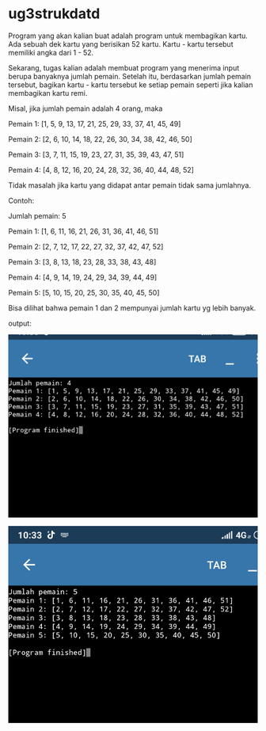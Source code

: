 # ug3strukdatd

Program yang akan kalian buat adalah program untuk membagikan kartu.
Ada sebuah dek kartu yang berisikan 52 kartu. Kartu - kartu tersebut memiliki angka dari 1 - 52.

Sekarang, tugas kalian adalah membuat program yang menerima input berupa banyaknya jumlah pemain. Setelah itu, berdasarkan jumlah pemain tersebut, bagikan kartu - kartu tersebut ke setiap pemain seperti jika kalian membagikan kartu remi.

Misal, jika jumlah pemain adalah 4 orang, maka

Pemain 1: [1, 5, 9, 13, 17, 21, 25, 29, 33, 37, 41, 45, 49]

Pemain 2: [2, 6, 10, 14, 18, 22, 26, 30, 34, 38, 42, 46, 50]

Pemain 3: [3, 7, 11, 15, 19, 23, 27, 31, 35, 39, 43, 47, 51]

Pemain 4: [4, 8, 12, 16, 20, 24, 28, 32, 36, 40, 44, 48, 52]

Tidak masalah jika kartu yang didapat antar pemain tidak sama jumlahnya. 

Contoh:

Jumlah pemain: 5

Pemain 1: [1, 6, 11, 16, 21, 26, 31, 36, 41, 46, 51]

Pemain 2: [2, 7, 12, 17, 22, 27, 32, 37, 42, 47, 52]

Pemain 3: [3, 8, 13, 18, 23, 28, 33, 38, 43, 48]

Pemain 4: [4, 9, 14, 19, 24, 29, 34, 39, 44, 49]

Pemain 5: [5, 10, 15, 20, 25, 30, 35, 40, 45, 50]

Bisa dilihat bahwa pemain 1 dan 2 mempunyai jumlah kartu yg lebih banyak.

output: 

![alt text](Screenshot_2023-09-11-10-33-23-678_ru.iiec.pydroid3.png)

![b](Screenshot_2023-09-11-10-33-49-858_ru.iiec.pydroid3.png)
